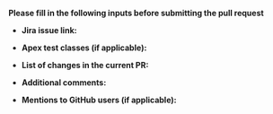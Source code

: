 **Please fill in the following inputs before submitting the pull request**  

- **Jira issue link:**

- **Apex test classes (if applicable):**

- **List of changes in the current PR:**

- **Additional comments:**

- **Mentions to GitHub users (if applicable):** 
